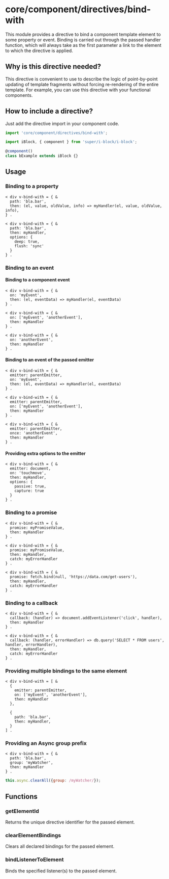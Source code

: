 # core/component/directives/bind-with

This module provides a directive to bind a component template element to some property or event.
Binding is carried out through the passed handler function, which will always take as the first parameter a link to
the element to which the directive is applied.

## Why is this directive needed?

This directive is convenient to use to describe the logic of point-by-point updating of template fragments without
forcing re-rendering of the entire template. For example, you can use this directive with your functional components.

## How to include a directive?

Just add the directive import in your component code.

```js
import 'core/component/directives/bind-with';

import iBlock, { component } from 'super/i-block/i-block';

@component()
class bExample extends iBlock {}
```

## Usage

### Binding to a property

```
< div v-bind-with = { &
  path: 'bla.bar',
  then: (el, value, oldValue, info) => myHandler(el, value, oldValue, info),
} .

< div v-bind-with = { &
  path: 'bla.bar',
  then: myHandler,
  options: {
    deep: true,
    flush: 'sync'
  }
} .
```

### Binding to an event

#### Binding to a component event

```
< div v-bind-with = { &
  on: 'myEvent',
  then: (el, eventData) => myHandler(el, eventData)
} .

< div v-bind-with = { &
  on: ['myEvent', 'anotherEvent'],
  then: myHandler
} .

< div v-bind-with = { &
  on: 'anotherEvent',
  then: myHandler
} .
```

#### Binding to an event of the passed emitter

```
< div v-bind-with = { &
  emitter: parentEmitter,
  on: 'myEvent',
  then: (el, eventData) => myHandler(el, eventData)
} .

< div v-bind-with = { &
  emitter: parentEmitter,
  on: ['myEvent', 'anotherEvent'],
  then: myHandler
} .

< div v-bind-with = { &
  emitter: parentEmitter,
  once: 'anotherEvent',
  then: myHandler
} .
```

#### Providing extra options to the emitter

```
< div v-bind-with = { &
  emitter: document,
  on: 'touchmove',
  then: myHandler,
  options: {
    passive: true,
    capture: true
  }
} .
```

### Binding to a promise

```
< div v-bind-with = { &
  promise: myPromiseValue,
  then: myHandler
} .

< div v-bind-with = { &
  promise: myPromiseValue,
  then: myHandler,
  catch: myErrorHandler
} .

< div v-bind-with = { &
  promise: fetch.bind(null, 'https://data.com/get-users'),
  then: myHandler,
  catch: myErrorHandler
} .
```

### Binding to a callback

```
< div v-bind-with = { &
  callback: (handler) => document.addEventListener('click', handler),
  then: myHandler
} .

< div v-bind-with = { &
  callback: (handler, errorHandler) => db.query('SELECT * FROM users', handler, errorHandler),
  then: myHandler,
  catch: myErrorHandler
} .
```

### Providing multiple bindings to the same element

```
< div v-bind-with = [ &
  {
    emitter: parentEmitter,
    on: ['myEvent', 'anotherEvent'],
    then: myHandler
  },

  {
    path: 'bla.bar',
    then: myHandler,
  }
] .
```

### Providing an Async group prefix

```
< div v-bind-with = { &
  path: 'bla.bar',
  group: 'myWatcher',
  then: myHandler
} .
```

```js
this.async.clearAll({group: /myWatcher/});
```

## Functions

### getElementId

Returns the unique directive identifier for the passed element.

### clearElementBindings

Clears all declared bindings for the passed element.

### bindListenerToElement

Binds the specified listener(s) to the passed element.
